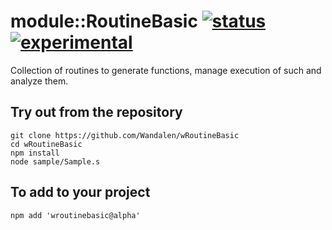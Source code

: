 
# module::RoutineBasic [![status](https://github.com/Wandalen/wRoutineBasic/workflows/publish/badge.svg)](https://github.com/Wandalen/wRoutineBasic/actions?query=workflow%3Apublish) [![experimental](https://img.shields.io/badge/stability-experimental-orange.svg)](https://github.com/emersion/stability-badges#experimental)

Collection of routines to generate functions, manage execution of such and analyze them.

## Try out from the repository
```
git clone https://github.com/Wandalen/wRoutineBasic
cd wRoutineBasic
npm install
node sample/Sample.s
```

## To add to your project
```
npm add 'wroutinebasic@alpha'
```

